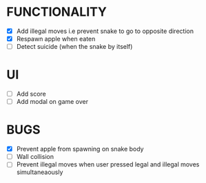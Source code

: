 # FUNCTIONALITY
 - [x] Add illegal moves i.e prevent snake to go to opposite direction
 - [x] Respawn apple when eaten
 - [ ] Detect suicide (when the snake by itself)

# UI
 - [ ] Add score
 - [ ] Add modal on game over

# BUGS
 - [x] Prevent apple from spawning on snake body
 - [ ] Wall collision
 - [ ] Prevent illegal moves when user pressed legal and illegal moves simultaneaously
